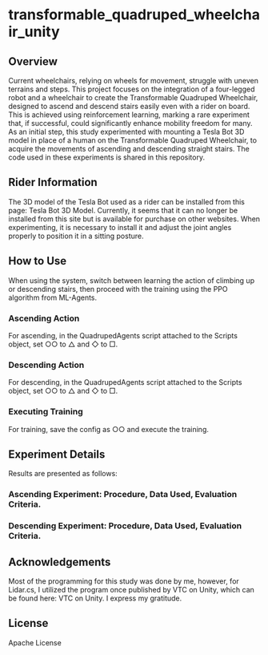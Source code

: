 # transformable_quadruped_wheelchair_unity


## Overview
Current wheelchairs, relying on wheels for movement, struggle with uneven terrains and steps. This project focuses on the integration of a four-legged robot and a wheelchair to create the Transformable Quadruped Wheelchair, designed to ascend and descend stairs easily even with a rider on board. This is achieved using reinforcement learning, marking a rare experiment that, if successful, could significantly enhance mobility freedom for many. As an initial step, this study experimented with mounting a Tesla Bot 3D model in place of a human on the Transformable Quadruped Wheelchair, to acquire the movements of ascending and descending straight stairs. The code used in these experiments is shared in this repository.

## Rider Information
The 3D model of the Tesla Bot used as a rider can be installed from this page: Tesla Bot 3D Model. Currently, it seems that it can no longer be installed from this site but is available for purchase on other websites. When experimenting, it is necessary to install it and adjust the joint angles properly to position it in a sitting posture.

## How to Use
When using the system, switch between learning the action of climbing up or descending stairs, then proceed with the training using the PPO algorithm from ML-Agents.

### Ascending Action
For ascending, in the QuadrupedAgents script attached to the Scripts object, set ○○ to △ and ◇ to □.
### Descending Action
For descending, in the QuadrupedAgents script attached to the Scripts object, set ○○ to △ and ◇ to □.
### Executing Training
For training, save the config as ○○ and execute the training.
## Experiment Details
Results are presented as follows:

### Ascending Experiment: Procedure, Data Used, Evaluation Criteria.
### Descending Experiment: Procedure, Data Used, Evaluation Criteria.

## Acknowledgements
Most of the programming for this study was done by me, however, for Lidar.cs, I utilized the program once published by VTC on Unity, which can be found here: VTC on Unity. I express my gratitude.

## License
Apache License
